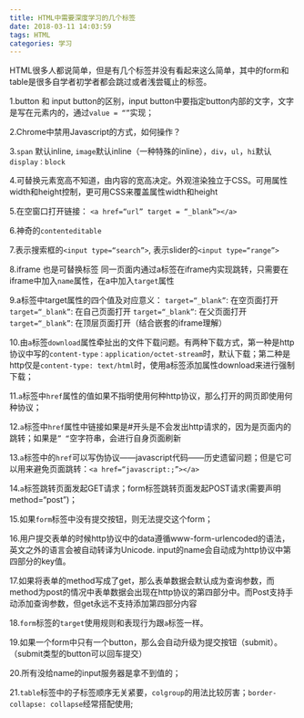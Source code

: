 ```yaml
---
title: HTML中需要深度学习的几个标签
date: 2018-03-11 14:03:59
tags: HTML
categories: 学习
---
```

HTML很多人都说简单，但是有几个标签并没有看起来这么简单，其中的form和table是很多自学者初学者都会跳过或者浅尝辄止的标签。

1.button 和 input button的区别，input button中要指定button内部的文字，文字是写在元素内的，通过`value = “”`实现；

2.Chrome中禁用Javascript的方式，如何操作？

3.`span` 默认inline, `image`默认inline（一种特殊的inline），`div`，`ul`，`hi`默认`display：block`

4.可替换元素宽高不知道，由内容的宽高决定。外观渲染独立于CSS。可用属性width和height控制，更可用CSS来覆盖属性width和height

5.在空窗口打开链接： `<a href=“url” target = “_blank”></a>`

6.神奇的`contenteditable`

7.表示搜索框的`<input type=“search”>`,
表示slider的`<input type=“range”>`

8.iframe 也是可替换标签
同一页面内通过a标签在iframe内实现跳转，只需要在iframe中加入`name`属性，在a中加入`target`属性

9.a标签中target属性的四个值及对应意义：
`target=“_blank”`: 在空页面打开
`target=“_blank”`: 在自己页面打开
`target=“_blank”`: 在父页面打开
`target=“_blank”`: 在顶层页面打开（结合嵌套的iframe理解）

10.由`a`标签`download`属性牵扯出的文件下载问题。有两种下载方式，第一种是http协议中写的`content-type：application/octet-stream`时，默认下载；第二种是http仅是`content-type: text/html`时，使用a标签添加属性download来进行强制下载；

11.`a`标签中`href`属性的值如果不指明使用何种http协议，那么打开的网页即使用何种协议；

12.`a`标签中`href`属性中链接如果是#开头是不会发出http请求的，因为是页面内的跳转；如果是`” “`空字符串，会进行自身页面刷新

13.`a`标签中的`href`可以写伪协议——javascript代码——历史遗留问题；但是它可以用来避免页面跳转：`<a href=“javascript:;”></a>`


14.`a`标签跳转页面发起GET请求；form标签跳转页面发起POST请求(需要声明method=“post”)；

15.如果`form`标签中没有提交按钮，则无法提交这个form；

16.用户提交表单的时候http协议中的data遵循www-form-urlencoded的语法，英文之外的语言会被自动转译为Unicode. input的name会自动成为http协议中第四部分的key值。

17.如果将表单的method写成了get，那么表单数据会默认成为查询参数，而method为post的情况中表单数据会出现在http协议的第四部分中。而Post支持手动添加查询参数，但get永远不支持添加第四部分内容

18.`form`标签的`target`使用规则和表现行为跟`a`标签一样。

19.如果一个form中只有一个button，那么会自动升级为提交按钮（submit）。（submit类型的button可以回车提交）

20.所有没给name的input服务器是拿不到值的；

21.`table`标签中的子标签顺序无关紧要，`colgroup`的用法比较厉害；`border-collapse: collapse`经常搭配使用;


